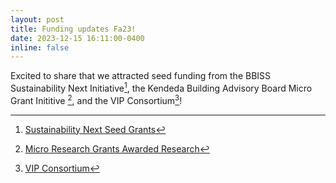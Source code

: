 ```yaml
---
layout: post
title: Funding updates Fa23!
date: 2023-12-15 16:11:00-0400
inline: false
---
```


Excited to share that we attracted seed funding from the BBISS Sustainability Next Initiative[^1], the Kendeda Building Advisory Board Micro Grant Inititive [^2], and the VIP Consortium[^3]!

[^1]: [Sustainability Next Seed Grants](https://research.gatech.edu/sustainability/seed-grants)
[^2]: [Micro Research Grants Awarded Research](https://research.gatech.edu/micro-research-grants-awarded)
[^3]: [VIP Consortium](https://vip-consortium.org/)

